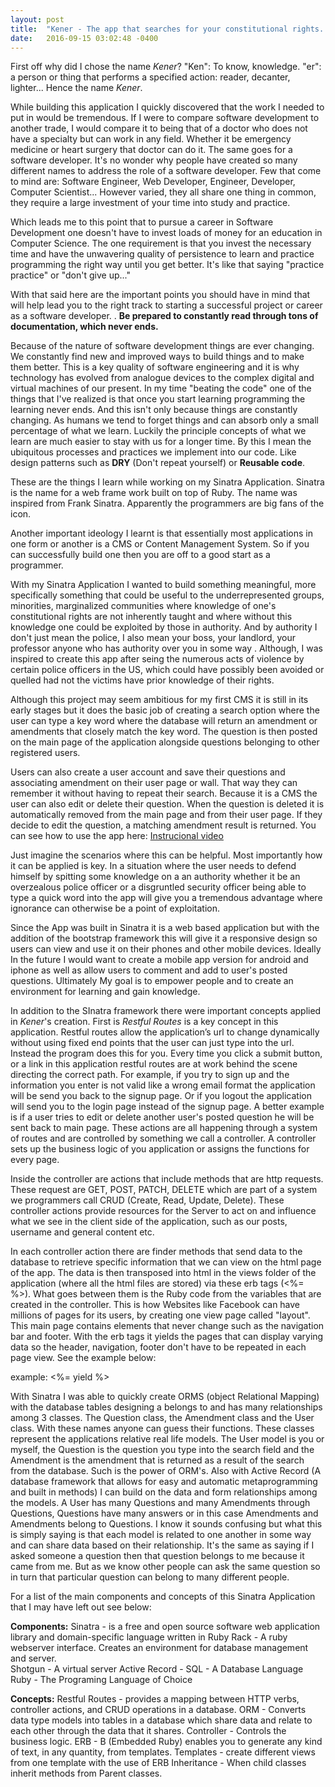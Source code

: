 ```yaml
---
layout: post
title:  "Kener - The app that searches for your constitutional rights. "
date:   2016-09-15 03:02:48 -0400
---
```



First off why did I chose the name *Kener*? "Ken": To know, knowledge. "er": a person or thing that performs a specified action: reader, decanter, lighter...
Hence the name *Kener*.

While building this application I quickly discovered that the work I needed to put in would be tremendous. If I were to compare software development to another trade, I would compare it to being that of a doctor who does not have a specialty but can work in any field. Whether it be emergency medicine or heart surgery that doctor can do it. The same goes for a software developer. It's no wonder why people have created so many different names to address the role of a software developer. Few that come to mind are: Software Engineer, Web Developer, Engineer, Developer, Computer Scientist... However varied, they all share one thing in common, they require a large investment of your time into study and practice.

Which leads me to this point that to pursue a career in Software Development one doesn't have to invest loads of money for an education in Computer Science. The one requirement is that you invest the necessary time and have the unwavering quality of persistence to learn and practice programming the right way until you get better. It's like that saying "practice practice" or "don't give up..."

With that said here are the important points you should have in mind that will help lead you to the right track to starting a successful project or career as a software developer.
. 
**Be prepared to constantly read through tons of documentation, which never ends.** 

Because of the nature of software development things are ever changing. We constantly find new and improved ways to build things and to make them better. This is a key quality of software engineering and it is why technology has evolved from analogue devices to the complex digital and virtual machines of our present. In my time "beating the code" one of the things that I've realized is that once you start learning programming the learning never ends. And this isn't only because things are constantly changing. As humans we tend to forget things and can absorb only a small percentage of what we learn. Luckily the principle concepts of what we learn are much easier to stay with us for a longer time. By this I mean the ubiquitous processes and practices we implement into our code. Like design patterns such as **DRY** (Don't repeat yourself) or **Reusable code**.

These are the things I learn while working on my Sinatra Application. Sinatra is the name for a web frame work built on top of Ruby. The name was inspired from Frank Sinatra. Apparently the programmers are big fans of the icon. 

Another important ideology I learnt is that essentially most applications in one form or another is a CMS or Content Management System. So if you can successfully build one then you are off to a good start as a programmer. 

With my Sinatra Application I wanted to build something meaningful, more specifically something that could be useful to the underrepresented groups, minorities, marginalized communities where knowledge of one's constitutional rights are not inherently taught and where without this knowledge one could be exploited by those in authority. And by authority I don't just mean the police, I also mean your boss, your landlord, your professor anyone who has authority over you in some way . Although, I was inspired to create this app after seing the numerous acts of violence by certain police officers in the US, which could have possibly been avoided or quelled had not the victims have prior knowledge of their rights.

Although this project may seem ambitious for my first CMS it is still in its early stages but it does the basic job of creating a search option where the user can type a key word where the database will return an amendment or amendments that closely match the key word. The question is then posted on the main page of the application alongside questions belonging to other registered users.

Users can also create a user account and save their questions and associating amendment on their user page or wall. That way they can remember it without having to repeat their search.  Because it is a CMS the user can also edit or delete their question. When the question is deleted it is automatically removed from the main page and from their user page. If they decide to edit the question, a matching amendment result is returned. 
You can see how to use the app here: [Instrucional video](https://vimeo.com/182806199)

Just imagine the scenarios where this can be helpful. Most importantly how it can be applied is key. In a situation where the user needs to defend himself by spitting some knowledge on a an authority whether it be an overzealous police officer or a disgruntled security officer being able to type a quick word into the app will give you a tremendous advantage where ignorance can otherwise be a point of exploitation. 

Since the App was built in Sinatra it is a web based application but with the addition of the bootstrap framework this will give it a responsive design so users can view and use it on their phones and other mobile devices. Ideally In the future I would want to create a mobile app version for android and iphone as well as allow users to comment and add to user's posted questions. Ultimately My goal is to empower people and to create an environment for learning and gain knowledge. 

In addition to the SInatra framework there were important concepts applied in *Kener*'s creation. First is 
*Restful Routes* is a key concept in this application. Restful routes allow the application’s url to change dynamically without using fixed end points that the user can just type into the url. Instead the program does this for you. Every time you click a submit button, or a link in this application restful routes are at work behind the scene directing the correct path. For example, if you try to sign up and the information you enter is not valid like a wrong email format the application will be send you back to the signup page. Or if you logout the application will send you to the login page instead of the signup page. A better example is if a user tries to edit or delete another user's posted question he will be sent back to main page. These actions are all happening through a system of routes and are controlled by something we call a controller. A controller sets up the business logic of you application or assigns the functions for every page.

Inside the controller are actions that include methods that are http requests. These request are GET, POST, PATCH, DELETE which are part of a system we programmers call CRUD (Create, Read, Update, Delete). These controller actions provide resources for the Server to act on and influence what we see in the client side of the application, such as our posts, username and general content etc. 

In each controller action there are finder methods that send data to the database to retrieve specific information that we can view on the html page of the app. The data is then transposed into html in the views folder of the application (where all the html files are stored) via these erb tags (<%= %>). What goes between them is the Ruby code from the variables that are created in the controller.  This is how Websites like Facebook can have millions of pages for its users, by creating one view page called "layout". This main page contains elements that never change such as the navigation bar and footer. With the erb tags it yields the pages that can display varying data so the header, navigation, footer don't have to be repeated in each page view. See the example below:

example: <%= yield %>

With Sinatra I was able to quickly create ORMS (object Relational Mapping) with the database tables designing a belongs to and has many relationships among 3 classes. The Question class, the Amendment class and the User class. With these names anyone can guess their functions. These classes represent the applications relative real life models. The User model is you or myself, the Question is the question you type into the search field and the Amendment is the amendment that is returned as a result of the search from the database. Such is the power of ORM's. Also with Active Record (A database framework that allows for easy and automatic metaprogramming and built in methods) I can build on the data and form relationships among the models. A User has many Questions and many Amendments through Questions, Questions have many answers or in this case Amendments and Amendments belong to Questions. I know it sounds confusing but what this is simply saying is that each model is related to one another in some way and can share data based on their relationship. It's the same as saying if I asked someone a question then that question belongs to me because it came from me. But as we know other people can ask the same question so in turn that particular question can belong to many different people. 

For a list of the main components and concepts of this Sinatra Application that I may have left out see below:

**Components:**
    Sinatra - is a free and open source software web application library and domain-specific language written in Ruby
		Rack - A ruby webserver interface. Creates an environment for database management and server.  
		Shotgun - A virtual server
		Active Record - 
		SQL - A Database Language
		Ruby - The Programing Language of Choice
		
 
**Concepts:**
    Restful Routes - provides a mapping between HTTP verbs, controller actions, and CRUD operations in a database.
		ORM - Converts data type models into tables in a database which share data and relate to each other through the data    that it shares.
		Controller - Controls the business logic. 
		ERB - B (Embedded Ruby) enables you to generate any kind of text, in any quantity, from templates. 
		Templates - create different views from one template with the use of ERB
		Inheritance - When child classes inherit methods from Parent classes.


